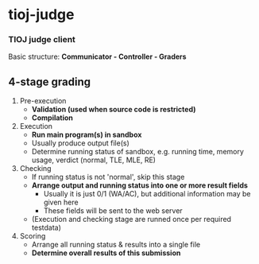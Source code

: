 # tioj-judge
### TIOJ judge client

Basic structure: **Communicator - Controller - Graders**

## 4-stage grading

1. Pre-execution
   - **Validation (used when source code is restricted)**
   - **Compilation**
2. Execution
   - **Run main program(s) in sandbox**
   - Usually produce output file(s)
   - Determine running status of sandbox, e.g. running time, memory usage, verdict (normal, TLE, MLE, RE)
3. Checking
   - If running status is not 'normal', skip this stage
   - **Arrange output and running status into one or more result fields**
     - Usually it is just 0/1 (WA/AC), but additional information may be given here
     - These fields will be sent to the web server
   - (Execution and checking stage are runned once per required testdata)
4. Scoring
   - Arrange all running status & results into a single file
   - **Determine overall results of this submission**
